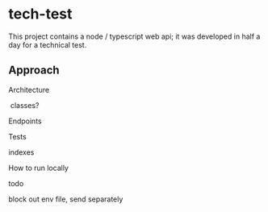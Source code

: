 # tech-test
This project contains a node / typescript web api; it was developed in half a day for a technical test.



## Approach

Architecture

​	classes?

Endpoints

Tests



indexes



How to run locally





todo

block out env file, send separately